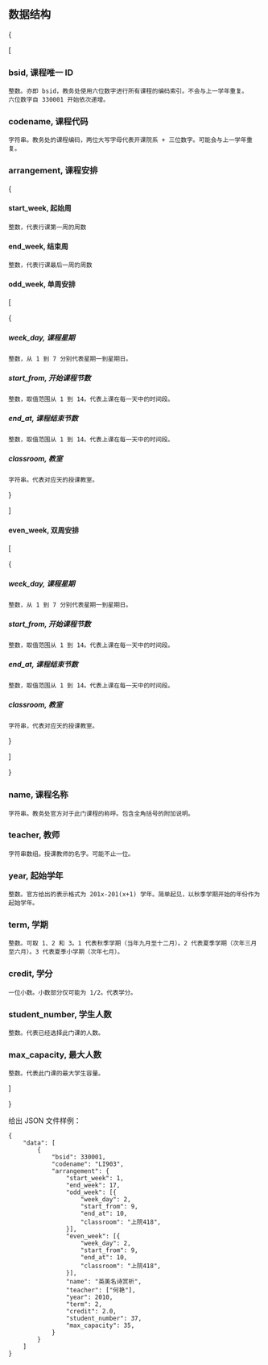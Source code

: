 
## 数据结构

{

[
### bsid, 课程唯一 ID
    整数。亦即 bsid，教务处使用六位数字进行所有课程的编码索引。不会与上一学年重复。
    六位数字自 330001 开始依次递增。

### codename, 课程代码
    字符串。教务处的课程编码，两位大写字母代表开课院系 + 三位数字。可能会与上一学年重复。

### arrangement, 课程安排
{
 #### start_week, 起始周
    整数，代表行课第一周的周数
 #### end_week, 结束周
    整数，代表行课最后一周的周数
 #### odd_week, 单周安排
 [
 
 {
  ##### week_day, 课程星期
    整数，从 1 到 7 分别代表星期一到星期日。
  ##### start_from, 开始课程节数
    整数，取值范围从 1 到 14。代表上课在每一天中的时间段。
  ##### end_at, 课程结束节数
    整数，取值范围从 1 到 14。代表上课在每一天中的时间段。
  ##### classroom, 教室
    字符串。代表对应天的授课教室。
 }
 
 ]
 #### even_week, 双周安排
 [
 
 {
  ##### week_day, 课程星期
    整数，从 1 到 7 分别代表星期一到星期日。
  ##### start_from, 开始课程节数
    整数，取值范围从 1 到 14。代表上课在每一天中的时间段。
  ##### end_at, 课程结束节数
    整数，取值范围从 1 到 14。代表上课在每一天中的时间段。
  ##### classroom, 教室
    字符串，代表对应天的授课教室。
  }
  
  ]
  
}
### name, 课程名称
    字符串。教务处官方对于此门课程的称呼。包含全角括号的附加说明。

### teacher, 教师
    字符串数组。授课教师的名字。可能不止一位。

### year, 起始学年
    整数。官方给出的表示格式为 201x-201(x+1) 学年。简单起见，以秋季学期开始的年份作为起始学年。

### term, 学期
    整数。可取 1、2 和 3。1 代表秋季学期（当年九月至十二月）。2 代表夏季学期（次年三月至六月）。3 代表夏季小学期（次年七月）。

### credit, 学分
    一位小数。小数部分仅可能为 1/2。代表学分。

### student_number, 学生人数
    整数。代表已经选择此门课的人数。

### max_capacity, 最大人数
    整数。代表此门课的最大学生容量。
]

}


给出 JSON 文件样例：
```
{
	"data": [
		{
			"bsid": 330001,
			"codename": "LI903",
			"arrangement": {
				"start_week": 1,
				"end_week": 17,
				"odd_week": [{
					"week_day": 2,
					"start_from": 9,
					"end_at": 10,
					"classroom": "上院418",
				}],
				"even_week": [{
					"week_day": 2,
					"start_from": 9,
					"end_at": 10,
					"classroom": "上院418",
				}],
				"name": "英美名诗赏析",
				"teacher": ["何艳"],
				"year": 2010,
				"term": 2,
				"credit": 2.0,
				"student_number": 37,
				"max_capacity": 35,
			}
		}
	]
}
